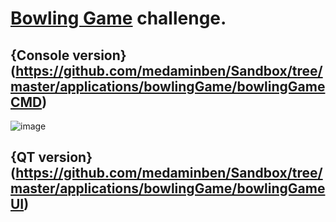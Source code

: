 # [Bowling Game](https://codingdojo.org/kata/Bowling/) challenge.
## {Console version}(https://github.com/medaminben/Sandbox/tree/master/applications/bowlingGame/bowlingGameCMD)
![image](https://github.com/medaminben/Sandbox/assets/166343832/ec0dd7c8-fc45-4f40-b6a6-ebd51d441b65)

## {QT version}(https://github.com/medaminben/Sandbox/tree/master/applications/bowlingGame/bowlingGameUI)
